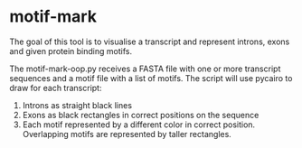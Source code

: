 # motif-mark

The goal of this tool is to visualise a transcript and represent introns, exons and given protein binding motifs. 

The motif-mark-oop.py receives a FASTA file with one or more transcript sequences and a motif file with a list of motifs. The script will use pycairo to draw for each transcript:
1. Introns as straight black lines
2. Exons as black rectangles in correct positions on the sequence
3. Each motif represented by a different color in correct position. Overlapping motifs are represented by taller rectangles. 